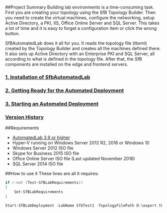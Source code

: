 ##Project Summary
Building lab environments is a time-consuming task. First you are creating your topology using the SfB Topology Builder. Then you need to create the virtual machines, configure the networking, setup Active Directory, a PKI, IIS, Office Online Server and SQL Server. This takes a lot of time and it is easy to forget a configuration item or click the wrong button.

SfBAutomatedLab does it all for you. It reads the topology file (tbxml) created by the Topology Builder and creates all the machines defined there. It also sets up Active Directory with an Enterprise PKI and SQL Server, all according to what is defined in the topology file. After that, the SfB components are installed on the edge and frontend servers.

### [1. Installation of SfbAutomatedLab](https://github.com/AutomatedLab/SfBAutomatedLab/wiki/1.-Installation-of-SfbAutomatedLab)
### [2. Getting Ready for the Automated Deployment](https://github.com/AutomatedLab/SfBAutomatedLab/wiki/2.-Getting-Ready-for-the-Automated-Deployment)
### [3. Starting an Automated Deployment](https://github.com/AutomatedLab/SfBAutomatedLab/wiki/3.-Starting-an-Automated-Deployment)
### [Version History](https://github.com/AutomatedLab/SfBAutomatedLab/wiki/Version-History)

##Requirements
* [AutomatedLab 3.9 or higher]( https://github.com/AutomatedLab/AutomatedLab/releases)
* Hyper-V running on Windows Server 2012 R2, 2016 or Windows 10
* Windows Server 2012 ISO file
* Skype for Business 2015 ISO file
* Office Online Server ISO file (Last updated November 2016)
* SQL Server 2014 ISO file

##How to use it
These lines are all it requires:
```PowerShell
if (-not (Test-SfBLabRequirements))
{
    Set-SfBLabRequirements
}

Start-SfBLabDeployment -LabName SfbTest1 -TopologyFilePath D:\export.tbxml
```
